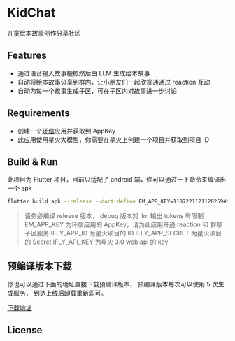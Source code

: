 # KidChat

儿童绘本故事创作分享社区

## Features

- 通过语音输入故事梗概然后由 LLM 生成绘本故事
- 自动将绘本故事分享到群内，让小朋友们一起欣赏通通过 reaction 互动
- 自动为每一个故事生成子区，可在子区内对故事进一步讨论

## Requirements

- 创建一个[环信](https://www.easemob.com)应用并获取到 AppKey
- 此应用使用星火大模型，你需要在[星火](https://www.xfyun.cn)上创建一个项目并获取到项目 ID

## Build & Run

此项目为 Flutter 项目，目前只适配了 android 端，你可以通过一下命令来编译出一个 apk

```bash
flutter build apk --release --dart-define EM_APP_KEY=1187221121120259#demo --dart-define IFLYTEK_APP_ID=5f9f8c6a --dart-define IFLYTEK_APP_SECRET=5f9f8c6a --dart-define IFLYTEK_API_KEY=5f9f8c6a
```

> 请务必编译 release 版本， debug 版本对 llm 输出 tokens 有限制
> EM_APP_KEY 为环信应用的 AppKey，请为此应用开通 reaction 和 群聊子区服务
> IFLY_APP_ID 为星火项目的 ID
> IFLY_APP_SECRET 为星火项目的 Secret
> IFLY_API_KEY 为星火 3.0 web api 的 key

## 预编译版本下载

你也可以通过下面的地址直接下载预编译版本， 预编译版本每次可以使用 5 次生成服务， 到达上线后卸载重新即可。

[下载地址](https://github.com/iceyliao/Easemob2023-Innovation-Challenge/releases/download/v1.0.0/app-release-unsigned.apk)

## License
